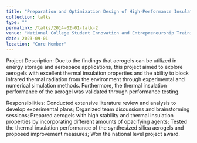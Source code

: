 ```yaml
---
title: "Preparation and Optimization Design of High-Performance Insulating Aerogels"
collection: talks
type: ""
permalink: /talks/2014-02-01-talk-2
venue: "National College Student Innovation and Entrepreneurship Training Programme Project"
date: 2023-09-01
location: "Core Member"
---
```


Project Description: Due to the findings that aerogels can be utilized in energy storage and aerospace applications, this project aimed to explore aerogels with excellent thermal insulation properties and the ability to block infrared thermal radiation from the environment through experimental and numerical simulation methods. Furthermore, the thermal insulation performance of the aerogel was validated through performance testing.

Responsibilities: Conducted extensive literature review and analysis to develop experimental plans; Organized team discussions and brainstorming sessions; Prepared aerogels with high stability and thermal insulation properties by incorporating different amounts of opacifying agents; Tested the thermal insulation performance of the synthesized silica aerogels and proposed improvement measures; Won the national level project award.
